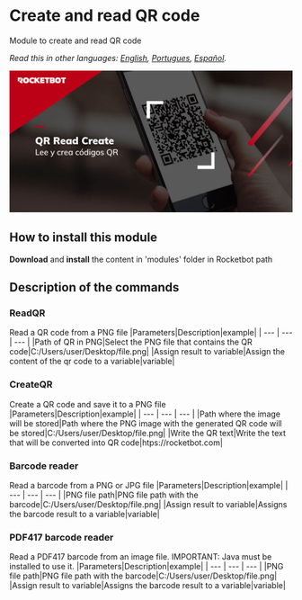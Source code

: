 # Create and read QR code
  
Module to create and read QR code  
  
*Read this in other languages: [English](Manual_QRReadCreate.md), [Portugues](Manual_QRReadCreate.pr.md), [Español](Manual_QRReadCreate.es.md).*

![banner](imgs/Banner_QRReadCreate.png)
## How to install this module
  
__Download__ and __install__ the content in 'modules' folder in Rocketbot path  

## Description of the commands

### ReadQR
  
Read a QR code from a PNG file
|Parameters|Description|example|
| --- | --- | --- |
|Path of QR in PNG|Select the PNG file that contains the QR code|C:/Users/user/Desktop/file.png|
|Assign result to variable|Assign the content of the qr code to a variable|variable|

### CreateQR
  
Create a QR code and save it to a PNG file
|Parameters|Description|example|
| --- | --- | --- |
|Path where the image will be stored|Path where the PNG image with the generated QR code will be stored|C:/Users/user/Desktop/file.png|
|Write the QR text|Write the text that will be converted into QR code|htps://rocketbot.com|

### Barcode reader
  
Read a barcode from a PNG or JPG file
|Parameters|Description|example|
| --- | --- | --- |
|PNG file path|PNG file path with the barcode|C:/Users/user/Desktop/file.png|
|Assign result to variable|Assigns the barcode result to a variable|variable|

### PDF417 barcode reader
  
Read a PDF417 barcode from an image file. IMPORTANT: Java must be installed to use it.
|Parameters|Description|example|
| --- | --- | --- |
|PNG file path|PNG file path with the barcode|C:/Users/user/Desktop/file.png|
|Assign result to variable|Assigns the barcode result to a variable|variable|

